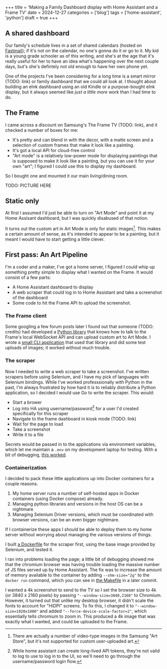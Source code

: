 +++
title = 'Making a Family Dashboard display with Home Assistant and a Frame TV'
date = 2024-12-27
categories = ['blog']
tags = ['home-assistant', 'python']
draft = true
+++

## A shared dashboard

Our family's schedule lives in a set of shared calendars (hosted on [Fastmail](https://fastmail.com)); if it's not on the calendar, no one's
gonna do it or go to it.  My kid is a young grade schooler as of this writing, and she's at the age that it's really
useful for her to have an idea what's happening over the next couple days, but's she's defintely not old enough to have
her own phone yet.

One of the projects I've been considering for a long time is a smart mirror (TODO: link) or family dashboard that we
could all look at.  I thought about building an eInk dashboard using an old Kindle or a purpose-bought eInk display, but
it always seemed like *just a little more work* than I had time to do.

## The Frame

I came across a discount on Samsung's The Frame TV (TODO: link), and it checked a number of boxes for me:

* It's pretty and can blend in with the decor, with a matte screen and a selection of custom frames that make it look like a painting.
* It's got a local API for cloud-free control
* "Art mode" is a relatively low-power mode for displaying paintings that is supposed to make it look like a painting,
  but you can use it for your own "art"; I figured I could use this to display my dashboard.

So I bought one and mounted it our main living/dining room.

TODO: PICTURE HERE

## Static only

At first I assumed I'd just be able to turn on "Art Mode" and point it at my Home Assisant dashboard, but I was quickly
disabused of that notion.

It turns out the custom art in Art Mode is only for static images[^1]. This makes a certain amount of sense, as it's
intended to appear to be a painting, but it meant I would have to start getting a little clever.

[^1]: There are actually a number of video-type images in the Samsung "Art Store", but it's not supported for custom
    user-uploaded art.

## First pass: An Art Pipeline

I'm a coder and a maker, I've got a home server, I figured I could whip up something pretty simple to display what I
wanted on the Frame.  It would consist of a few parts:

* A Home Assistant dashboard to display
* A web scraper that could log in to Home Assistant and take a screenshot of the dashboard
* Some code to hit the Frame API to upload the screenshot.

### The Frame client

Some googling a few forum posts later I found out that someone (TODO: credits) had developed a [Python
library](https://github.com/NickWaterton/samsung-tv-ws-api.git) that knows
how to talk to the Frame's local WebSocket API and can upload custom art to Art Mode.  I wrote a [small CLI application](https://github.com/emoses/frame-scraper/blob/3da04e52511abfd41fbafc536a05e4fbf261a432/tv/test.py)
that used that library and did some test uploads of images; it worked without much trouble.

### The scraper

Now I needed to write a web scraper to take a screenshot.  I've written scrapers before using Selenium, and I have my
pick of languages with Selenium bindings. While I've worked professsionally
with Python in the past, I'm always frustrated by how hard it is to reliably distribute a Python application, so I
decided I would use Go to write the scraper.  This would:

* Start a brower
* Log into HA using username/password[^2] for a user I'd created specifically for this scraper
* Navigate to the frame dashboard in kiosk mode (TODO: link)
* Wait for the page to load
* Take a screenshot
* Write it to a file

[^2]: While home assistant can create long-lived API tokens, they're not valid to log to use to log in to the UI, so
    we'll need to go through the username/password login flow.

Secrets would be passed in to the applications via environment variables, which let me maintain a `.env` on my
development laptop for testing.  With a bit of debugging, [this worked](https://github.com/emoses/frame-scraper/blob/3da04e52511abfd41fbafc536a05e4fbf261a432/main.go).

### Containerization

I decided to pack these little applications up into Docker containers for a couple reasons.

1. My home server runs a number of self-hosted apps in Docker containers (using Docker compose) already.
1. Managing python libraries and versions in the host OS can be a nightmare
1. Managing Selenium Driver versions, which must be coordinated with browser versions, can be an even bigger nightmare.

If I containerize these apps I should be able to deploy them to my home server without worrying about managing the
various versions of things.

I built [a Dockerfile](https://github.com/emoses/frame-scraper/blob/3da04e52511abfd41fbafc536a05e4fbf261a432/Dockerfile)
for the scraper first, using the base image provided by Selenium, and tested it.

I ran into problems loading the page; a little bit of debugging showed me that the chromium browser was having trouble
loading the massive number of JS files served up by Home Assistant.  The fix was to increase the amount of memory
available to the container by adding `--shm-size="2g"` to the `docker run` command, which you can see in [the
Makefile](https://github.com/emoses/frame-scraper/blob/87c5c41f75e590288f45716732ed62e555ce4837/Makefile) in a later commit.

I wanted a 4k screenshot to send to the TV so I set the browser size to 4k (or 3840 x 2160 pixels) by passing
`"--window-size=3840,2160"` to Chromium.  However, it turned out that unlike my desktop browser, it didn't scale the
fonts to account for "HiDPI" screens.  To fix this, I changed it to `"--window-size=1920x1080"` and added
`"--force-device-scale-factor=2"`, which essentially tells chromium to zoom in.  This produced a 4k image that was
exactly what I wanted, and could be uploaded to the Frame.
